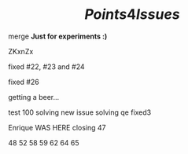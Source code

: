 # $$ Points 4 Issues $$
merge 
**Just for experiments :)**

ZKxnZx

fixed #22, #23 and #24

fixed #26

getting a beer...

test 100 solving
new issue solving
qe
fixed3

Enrique WAS HERE
closing 47

48
52
58
59
62
64
65
